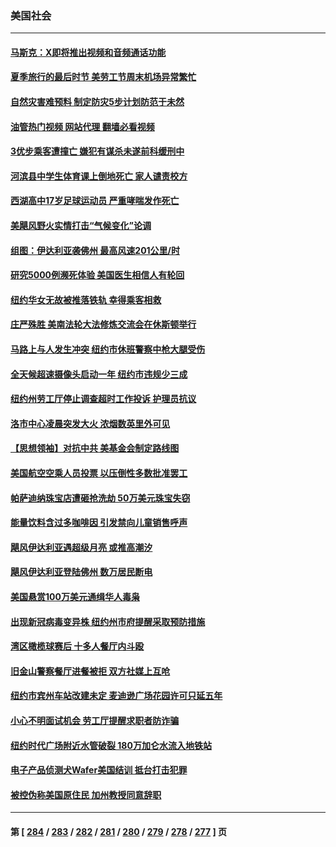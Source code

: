 ### 美国社会
---
#### [马斯克：X即将推出视频和音频通话功能](../../pages/ncid1078160/n14064922.md?09011245) 
#### [夏季旅行的最后时节 美劳工节周末机场异常繁忙](../../pages/ncid1078160/n14064970.md?09011245) 
#### [自然灾害难预料 制定防灾5步计划防范于未然](../../pages/ncid1078160/n14064946.md?09011245) 
#### [油管热门视频 网站代理 翻墙必看视频](http://138.2.39.72:81/youtube.html?epic-marker?09011245)
#### [3优步乘客遭撞亡 嫌犯有谋杀未遂前科缓刑中](../../pages/ncid1078160/n14064936.md?09011245) 
#### [河滨县中学生体育课上倒地死亡 家人谴责校方](../../pages/ncid1078160/n14064932.md?09011245) 
#### [西湖高中17岁足球运动员 严重哮喘发作死亡](../../pages/ncid1078160/n14064888.md?09011245) 
#### [美飓风野火实情打击“气候变化”论调](../../pages/ncid1078160/n14064827.md?09011245) 
#### [组图：伊达利亚袭佛州 最高风速201公里/时](../../pages/ncid1078160/n14064508.md?09011245) 
#### [研究5000例濒死体验 美国医生相信人有轮回](../../pages/ncid1078160/n14064392.md?09011245) 
#### [纽约华女无故被推落铁轨 幸得乘客相救](../../pages/ncid1078160/n14064401.md?09011245) 
#### [庄严殊胜 美南法轮大法修炼交流会在休斯顿举行](../../pages/ncid1078160/n14064460.md?09011245) 
#### [马路上与人发生冲突 纽约市休班警察中枪大腿受伤](../../pages/ncid1078160/n14064385.md?09011245) 
#### [全天候超速摄像头启动一年 纽约市违规少三成](../../pages/ncid1078160/n14064406.md?09011245) 
#### [纽约州劳工厅停止调查超时工作投诉 护理员抗议](../../pages/ncid1078160/n14064410.md?09011245) 
#### [洛市中心凌晨突发大火 浓烟数英里外可见](../../pages/ncid1078160/n14064315.md?09011245) 
#### [【思想领袖】对抗中共 美基金会制定路线图](../../pages/ncid1078160/n14054456.md?09011245) 
#### [美国航空空乘人员投票 以压倒性多数批准罢工](../../pages/ncid1078160/n14064225.md?09011245) 
#### [帕萨迪纳珠宝店遭砸抢洗劫 50万美元珠宝失窃](../../pages/ncid1078160/n14064269.md?09011245) 
#### [能量饮料含过多咖啡因 引发禁向儿童销售呼声](../../pages/ncid1078160/n14064175.md?09011245) 
#### [飓风伊达利亚遇超级月亮 或推高潮汐](../../pages/ncid1078160/n14064210.md?09011245) 
#### [飓风伊达利亚登陆佛州 数万居民断电](../../pages/ncid1078160/n14064022.md?09011245) 
#### [美国悬赏100万美元通缉华人毒枭](../../pages/ncid1078160/n14063752.md?09011245) 
#### [出现新冠病毒变异株 纽约州市府提醒采取预防措施](../../pages/ncid1078160/n14063678.md?09011245) 
#### [湾区橄榄球赛后 十多人餐厅内斗殴](../../pages/ncid1078160/n14063721.md?09011245) 
#### [旧金山警察餐厅进餐被拒 双方社媒上互呛](../../pages/ncid1078160/n14063705.md?09011245) 
#### [纽约市宾州车站改建未定 麦迪逊广场花园许可只延五年](../../pages/ncid1078160/n14063710.md?09011245) 
#### [小心不明面试机会 劳工厅提醒求职者防诈骗](../../pages/ncid1078160/n14063716.md?09011245) 
#### [纽约时代广场附近水管破裂 180万加仑水流入地铁站](../../pages/ncid1078160/n14063659.md?09011245) 
#### [电子产品侦测犬Wafer美国结训 抵台打击犯罪](../../pages/ncid1078160/n14063627.md?09011245) 
#### [被控伪称美国原住民 加州教授同意辞职](../../pages/ncid1078160/n14063559.md?09011245) 

---
#### 第 [ [284](./284.md?09011245) / [283](./283.md?09011245) / [282](./282.md?09011245) / [281](./281.md?09011245) / [280](./280.md?09011245) / [279](./279.md?09011245) / [278](./278.md?09011245) / [277](./277.md?09011245) ] 页

